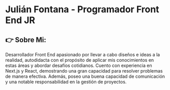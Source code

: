 # Julián Fontana - Programador Front End JR

## 👉 Sobre Mi:

Desarrollador Front End apasionado por llevar a cabo diseños e ideas a la realidad, autodidacta con el propósito de aplicar mis conocimientos en estas áreas y abordar desafíos cotidianos. Cuento con experiencia en Next.js y React, demostrando una gran capacidad para resolver problemas de manera efectiva. Además, poseo una buena capacidad de comunicación y una notable responsabilidad en la gestión de proyectos.


